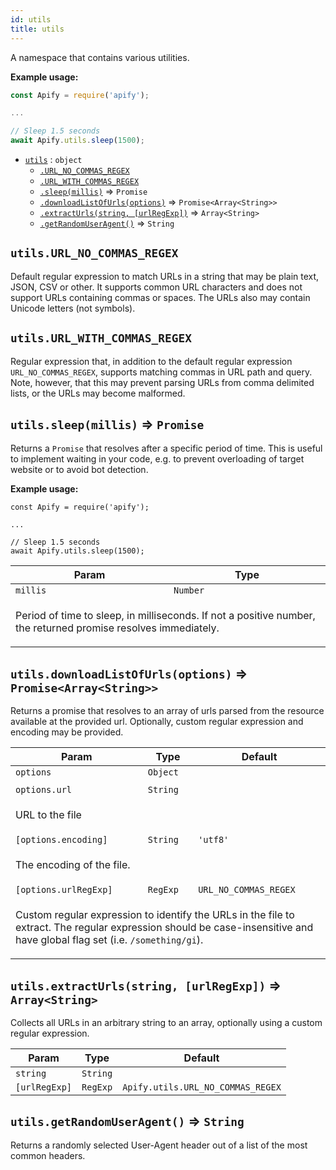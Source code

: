 ```yaml
---
id: utils
title: utils
---
```

<a name="utils"></a>

A namespace that contains various utilities.

**Example usage:**

```javascript
const Apify = require('apify');

...

// Sleep 1.5 seconds
await Apify.utils.sleep(1500);
```


* [`utils`](#utils) : <code>object</code>
    * [`.URL_NO_COMMAS_REGEX`](#utils.URL_NO_COMMAS_REGEX)
    * [`.URL_WITH_COMMAS_REGEX`](#utils.URL_WITH_COMMAS_REGEX)
    * [`.sleep(millis)`](#utils.sleep) ⇒ <code>Promise</code>
    * [`.downloadListOfUrls(options)`](#utils.downloadListOfUrls) ⇒ <code>Promise&lt;Array&lt;String&gt;&gt;</code>
    * [`.extractUrls(string, [urlRegExp])`](#utils.extractUrls) ⇒ <code>Array&lt;String&gt;</code>
    * [`.getRandomUserAgent()`](#utils.getRandomUserAgent) ⇒ <code>String</code>

<a name="utils.URL_NO_COMMAS_REGEX"></a>

## `utils.URL_NO_COMMAS_REGEX`
Default regular expression to match URLs in a string that may be plain text, JSON, CSV or other. It supports common URL characters
and does not support URLs containing commas or spaces. The URLs also may contain Unicode letters (not symbols).

<a name="utils.URL_WITH_COMMAS_REGEX"></a>

## `utils.URL_WITH_COMMAS_REGEX`
Regular expression that, in addition to the default regular expression `URL_NO_COMMAS_REGEX`, supports matching commas in URL path and query.
Note, however, that this may prevent parsing URLs from comma delimited lists, or the URLs may become malformed.

<a name="utils.sleep"></a>

## `utils.sleep(millis)` ⇒ <code>Promise</code>
Returns a `Promise` that resolves after a specific period of time. This is useful to implement waiting
in your code, e.g. to prevent overloading of target website or to avoid bot detection.

**Example usage:**

```
const Apify = require('apify');

...

// Sleep 1.5 seconds
await Apify.utils.sleep(1500);
```

<table>
<thead>
<tr>
<th>Param</th><th>Type</th>
</tr>
</thead>
<tbody>
<tr>
<td><code>millis</code></td><td><code>Number</code></td>
</tr>
<tr>
<td colspan="3"><p>Period of time to sleep, in milliseconds. If not a positive number, the returned promise resolves immediately.</p>
</td></tr></tbody>
</table>
<a name="utils.downloadListOfUrls"></a>

## `utils.downloadListOfUrls(options)` ⇒ <code>Promise&lt;Array&lt;String&gt;&gt;</code>
Returns a promise that resolves to an array of urls parsed from the resource available at the provided url.
Optionally, custom regular expression and encoding may be provided.

<table>
<thead>
<tr>
<th>Param</th><th>Type</th><th>Default</th>
</tr>
</thead>
<tbody>
<tr>
<td><code>options</code></td><td><code>Object</code></td><td></td>
</tr>
<tr>
<td colspan="3"></td></tr><tr>
<td><code>options.url</code></td><td><code>String</code></td><td></td>
</tr>
<tr>
<td colspan="3"><p>URL to the file</p>
</td></tr><tr>
<td><code>[options.encoding]</code></td><td><code>String</code></td><td><code>&#x27;utf8&#x27;</code></td>
</tr>
<tr>
<td colspan="3"><p>The encoding of the file.</p>
</td></tr><tr>
<td><code>[options.urlRegExp]</code></td><td><code>RegExp</code></td><td><code>URL_NO_COMMAS_REGEX</code></td>
</tr>
<tr>
<td colspan="3"><p>Custom regular expression to identify the URLs in the file to extract.
  The regular expression should be case-insensitive and have global flag set (i.e. <code>/something/gi</code>).</p>
</td></tr></tbody>
</table>
<a name="utils.extractUrls"></a>

## `utils.extractUrls(string, [urlRegExp])` ⇒ <code>Array&lt;String&gt;</code>
Collects all URLs in an arbitrary string to an array, optionally using a custom regular expression.

<table>
<thead>
<tr>
<th>Param</th><th>Type</th><th>Default</th>
</tr>
</thead>
<tbody>
<tr>
<td><code>string</code></td><td><code>String</code></td><td></td>
</tr>
<tr>
</tr><tr>
<td><code>[urlRegExp]</code></td><td><code>RegExp</code></td><td><code>Apify.utils.URL_NO_COMMAS_REGEX</code></td>
</tr>
<tr>
</tr></tbody>
</table>
<a name="utils.getRandomUserAgent"></a>

## `utils.getRandomUserAgent()` ⇒ <code>String</code>
Returns a randomly selected User-Agent header out of a list of the most common headers.

